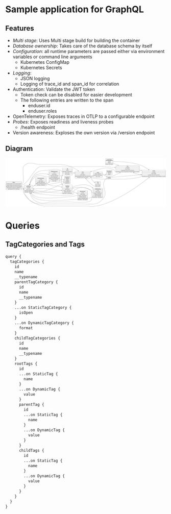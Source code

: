 # Sample application for GraphQL

## Features

* *Multi stage*: Uses Multi stage build for building the container
* *Database ownership*: Takes care of the database schema by itself
* *Configuration*: all runtime parameters are passed either via environment variables or command line arguments
  * Kubernetes ConfigMap
  * Kubernetes Secrets
* *Logging*:
  * JSON logging
  * Logging of trace_id and span_id for correlation
* Authentication: Validate the JWT token
  * Token check can be disabled for easier development
  * The following entries are written to the span
    * enduser.id
    * enduser.roles
* OpenTelemetry: Exposes traces in OTLP to a configurable endpoint
* *Probes*: Exposes readiness and liveness probes
  * /health endpoint
* Version awareness: Exploses the own version via /version endpoint

## Diagram

![graph.png](graph.png)

# Queries

## TagCategories and Tags

```
query {
  tagCategories {
    id
    name
    __typename
    parentTagCategory {
      id
      name
      __typename
    }
    ...on StaticTagCategory {
      isOpen
    }
    ...on DynamicTagCategory {
      format
    }
    childTagCategories {
      id
      name
      __typename
    }
    rootTags {
      id
      ...on StaticTag {
        name
      }
      ...on DynamicTag {
        value
      }
      parentTag {
        id
        ...on StaticTag {
          name
        }
        ...on DynamicTag {
          value
        }
      }
      childTags {
        id
        ...on StaticTag {
          name
        }
        ...on DynamicTag {
          value
        }
      }
    }
  }
}
```